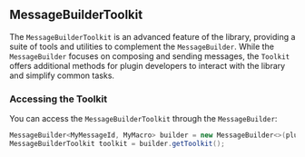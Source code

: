 ## MessageBuilderToolkit

The `MessageBuilderToolkit` is an advanced feature of the library, providing a suite of tools and utilities to complement the `MessageBuilder`. While the `MessageBuilder` focuses on composing and sending messages, the `Toolkit` offers additional methods for plugin developers to interact with the library and simplify common tasks.

### Accessing the Toolkit

You can access the `MessageBuilderToolkit` through the `MessageBuilder`:

```java
MessageBuilder<MyMessageId, MyMacro> builder = new MessageBuilder<>(plugin);
MessageBuilderToolkit toolkit = builder.getToolkit();
